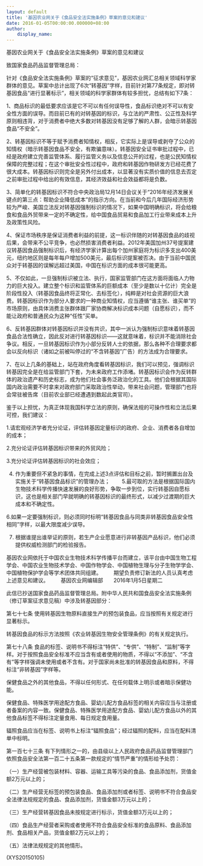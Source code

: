 ```yaml
---
layout: default
title: '基因农业网关于《食品安全法实施条例》草案的意见和建议'
date: 2016-01-05T00:00:00.000000+08:00
author:
    display_name: 
---
```


基因农业网关于《食品安全法实施条例》草案的意见和建议

致国家食品药品监督管理总局：

针对《食品安全法实施条例》草案的“征求意见”，基因农业网汇总相关领域科学家群体的意见。草案中总计出现了6次“转基因”字样，目前针对第77条规定，即对转基因食品“进行显著标示”，相关领域的科学家群体有较多担忧，总结有如下7条：

1、商品标识的最低要求应该是它不可以有任何误导性，食品标识绝对不可以有安全性方面的误导。而目前已有的对转基因的标识，与立法的严肃性、公正性及科学原则相违背，对于消费者中绝大多数对转基因没有足够了解的人群，会暗示转基因食品“不安全”。

2、转基因标识不等于赋予消费者知情权，相反，它实际上是误导或剥夺了公众的知情权（暗示转基因食品不安全，有欺骗意味）。转基因安全证书审批过程中，已经是政府建立完善监管体系、履行监管义务以及信息公开的过程，也是公民知情权保障的完整过程；在这个审批安全性过程中，政府和转基因作物研发方已经花费了很大成本。转基因标识则完全是另外付出成本，以显著没有实质价值的信息去否定之前审批过程中给出的有效信息，其经济效益和社会效益都将是负数。

3、简单化的转基因标识不符合中央政治局12月14日会议关于“2016年经济发展关键点的第三点：帮助企业降低成本”的指示方向。在当前和今后几年国际经济形势较为严峻、美国立法反对转基因强制标识的情况下，如果中国明确标识，将会给粮食和食品外贸带来一定的不确定性，给中国食品贸易和食品加工行业带来成本上升及政策性风险。

4、保证市场秩序是保证消费者利益的前提，这一标识伴随的对转基因食品的歧视后果，会带来不公平竞争，也必然损害消费者利益。2012年美国加州37号提案建议转基因食品强制标识后，有经济学家计算出每个加州家庭将为标识多支出400美元，纽约地区则是每年每户增加500美元，最后标识提案被否决。由于当前中国民众对于转基因的误解远超过美国，中国在标识方面的成本很可能更高。

5、不仅如此，一旦强制标识被立法、执行，国家监管部门在这方面将面临人力物力的巨大投入。建立整个标识和监管体系的巨额成本（至少是数以十亿计）完全是阶段性投入（转基因食品终将正常化、去标签化），纯粹是对社会资源的巨大浪费。转基因标识作为部分人要求的一种商业知情权，应当遵循“谁主张、谁买单”的市场原则，由具体消费主张群体跟厂家协商解决标识成本问题（自愿标识），而不能让政府和普通民众为这种“任性”买单。

6、反转基因群体对转基因标识并没有共识，其中一派认为强制标识意味着转基因食品合法性确立，因此反对进行转基因标识——这就意味着，标识并不能消除社会争议。相反，一旦转基因标识作为小部分反转人士的依据，那么各种不合理要求都会以反向标识（诸如之前被叫停过的“不含转基因”广告）的方法成为合理要求。

7、在以上几条的基础上，站在政府角度看转基因标识，我们可以预见，强调标识转基因完全是在给监管部门下套，为未来政府工作添堵。转基因标识会作为反转群体的政治遗产和历史标志，成为他们社会事务泛政治化的工具。他们会根据其国际国内政治需要不时拿来对政府部门采取政治性举动，带来社会问题，管理部门也将会常驻被告席（目前农业部已经遭遇到数起此类官司）。

鉴于以上担忧，为真正体现我国科学立法的原则，确保法规的可操作性和立法后果可控，我们建议：

1.请宏观经济学者充分论证，评估转基因定量标识的政府、企业、消费者各自增加的成本；

2.充分论证评估转基因标识带来的外贸风险；

3.充分论证评估转基因标识的社会效应；

4. 作为重要但不紧急的事情，在完成上述3点评估和目标之前，暂时搁置出台及实施关于“转基因食品标识”的管理办法；  　　5.最可取的方法是根据国际国内生物技术科学传播快速发展的良好形势，争取一步到位，实行转基因自愿标识，这也是相关部门早就明确的转基因标识的最终形式，以减少过渡期的巨大成本和不确定性。

6.如果一定要强制标识，则必须同时标明“转基因食品与同类非转基因食品安全性相同”字样，以最大限度减少误导。



7. 根据谁提出谁举证的原则，若生产企业愿意进行非转基因产品标识，他们必须提供权威检测部门的检验报告。

基因农业网依托于中国农业生物技术科学传播平台而建立，该平台由中国生物工程学会、中国农业生物技术学会、中国作物学会、中国植物生理与分子生物学学会、中国植物保护学会等学术团体共同组建。  　　期望负责修订新法的人员认真考虑上述意见和建议。  　　基因农业网编辑部　　2016年1月5日星期二

此信已抄送国家食品药品监督管理总局。附中华人民共和国食品安全法实施条例（修订草案征求意见稿）中涉及转基因部分：

第七十七条 使用转基因生物原料直接生产的预包装食品，应当按照有关规定进行显著标示。

转基因食品的标示方法按照《农业转基因生物安全管理条例》的有关规定执行。

第七十八条 食品的标签、说明书不得标注“特供”、“专供”、“特制”、“监制”等字样。对于按照食品安全标准不应当含有或者使用的物质，不得以“不添加”、“不含有”等字样强调未使用或者不含有。对于国家尚未批准的转基因食品和原料，不得标注“非转基因”字样等。

保健食品之外的其他食品，不得以任何形式、在任何载体上明示或者暗示保健功能。

保健食品、特殊医学用途配方食品、婴幼儿配方食品标签的相关内容应当与注册或者备案的内容一致。保健食品、特殊医学用途配方食品、婴幼儿配方食品以外的其他食品标签不得标注定量食用、每日规定食用量。

辐照食品应当在标签、说明书上标注“辐照食品”；经过辐照的配料，应当在配料清单中标明。

第一百七十三条 有下列情形之一的，由县级以上人民政府食品药品监督管理部门依照食品安全法第一百二十五条第一款规定的“情节严重”的情形给予处罚：

（一）生产经营被包装材料、容器、运输工具等污染的食品、食品添加剂，货值金额2万元以上的；

（二）生产经营无标签的预包装食品、食品添加剂或者标签、说明书不符合食品安全法律法规规定的食品、食品添加剂，货值金额3万元以上的；

（三）生产经营转基因食品未按规定进行标示，货值金额3万元以上的；

（四）食品生产经营者采购或者使用不符合食品安全标准的食品原料、食品添加剂、食品相关产品，货值金额2万元以上的；

（五）法律法规规定的其他情形。

(XYS20150105)

